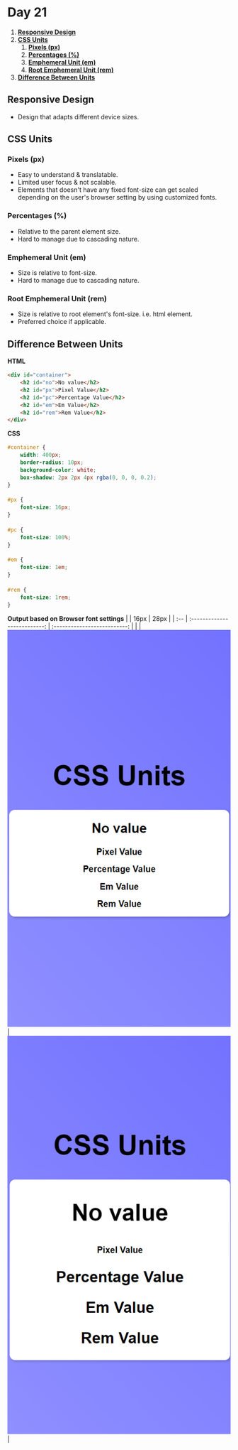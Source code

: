 # **Day 21** <!-- omit in toc -->

1. [**Responsive Design**](#responsive-design)
2. [**CSS Units**](#css-units)
   1. [**Pixels (px)**](#pixels-px)
   2. [**Percentages (%)**](#percentages-)
   3. [**Emphemeral Unit (em)**](#emphemeral-unit-em)
   4. [**Root Emphemeral Unit (rem)**](#root-emphemeral-unit-rem)
3. [**Difference Between Units**](#difference-between-units)

## **Responsive Design**

-   Design that adapts different device sizes.

## **CSS Units**

### **Pixels (px)**

-   Easy to understand & translatable.
-   Limited user focus & not scalable.
-   Elements that doesn't have any fixed font-size can get scaled depending on the user's browser setting by using customized fonts.

### **Percentages (%)**

-   Relative to the parent element size.
-   Hard to manage due to cascading nature.

### **Emphemeral Unit (em)**

-   Size is relative to font-size.
-   Hard to manage due to cascading nature.

### **Root Emphemeral Unit (rem)**

-   Size is relative to root element's font-size. i.e. html element.
-   Preferred choice if applicable.

## **Difference Between Units**

**HTML**

```html
<div id="container">
    <h2 id="no">No value</h2>
    <h2 id="px">Pixel Value</h2>
    <h2 id="pc">Percentage Value</h2>
    <h2 id="em">Em Value</h2>
    <h2 id="rem">Rem Value</h2>
</div>
```

**CSS**

```css
#container {
    width: 400px;
    border-radius: 10px;
    background-color: white;
    box-shadow: 2px 2px 4px rgba(0, 0, 0, 0.2);
}

#px {
    font-size: 16px;
}

#pc {
    font-size: 100%;
}

#em {
    font-size: 1em;
}

#rem {
    font-size: 1rem;
}
```

**Output based on Browser font settings**
| | 16px | 28px |
| :-- | :--------------------------: | :--------------------------: |
| | !["16px"](./images/16px.png) | !["28px"](./images/28px.png) |
